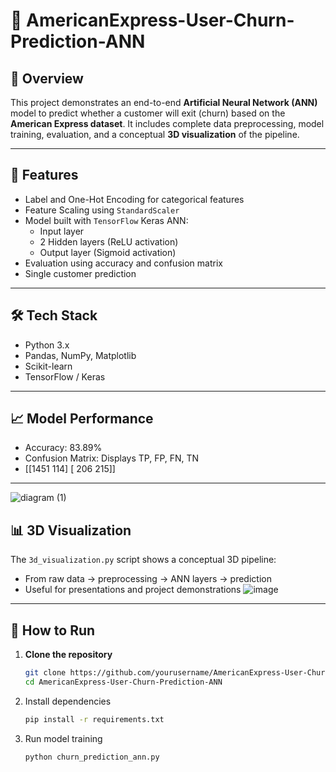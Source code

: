 # 📌 AmericanExpress-User-Churn-Prediction-ANN

## 🧠 Overview
This project demonstrates an end-to-end **Artificial Neural Network (ANN)** model to predict whether a customer will exit (churn) based on the **American Express dataset**. It includes complete data preprocessing, model training, evaluation, and a conceptual **3D visualization** of the pipeline.


---

## 🚀 Features
- Label and One-Hot Encoding for categorical features
- Feature Scaling using `StandardScaler`
- Model built with `TensorFlow` Keras ANN:
  - Input layer
  - 2 Hidden layers (ReLU activation)
  - Output layer (Sigmoid activation)
- Evaluation using accuracy and confusion matrix
- Single customer prediction

---

## 🛠️ Tech Stack
- Python 3.x
- Pandas, NumPy, Matplotlib
- Scikit-learn
- TensorFlow / Keras

---

## 📈 Model Performance
- Accuracy: 83.89%
- Confusion Matrix: Displays TP, FP, FN, TN
- [[1451  114]
 [ 206  215]]

---
![diagram (1)](https://github.com/user-attachments/assets/eeae84de-f332-45d7-b68a-f1ab7ce3b1c8)

## 📊 3D Visualization
The `3d_visualization.py` script shows a conceptual 3D pipeline:
- From raw data → preprocessing → ANN layers → prediction
- Useful for presentations and project demonstrations
![image](https://github.com/user-attachments/assets/bf355361-e39c-4124-82af-35b0a7581373)

---
## 🧪 How to Run

1. **Clone the repository**
   ```bash
   git clone https://github.com/yourusername/AmericanExpress-User-Churn-Prediction-ANN.git
   cd AmericanExpress-User-Churn-Prediction-ANN
2. Install dependencies
   ```bash
   pip install -r requirements.txt
3. Run model training
   ```bash
   python churn_prediction_ann.py

